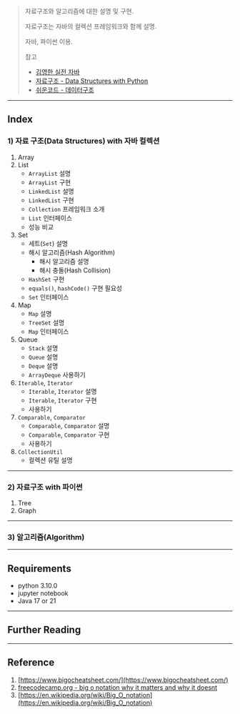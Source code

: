 >자료구조와 알고리즘에 대한 설명 및 구현. 
>
>자료구조는 자바의 컬렉션 프레임워크와 함께 설명.
>
>자바, 파이썬 이용.
>
>참고
>
>* [김영한 실전 자바](https://www.inflearn.com/roadmaps/744)
>* [자료구조 - Data Structures with Python](https://www.youtube.com/watch?v=PIidtIBCjEg&list=PLsMufJgu5933ZkBCHS7bQTx0bncjwi4PK)
>* [쉬운코드 - 데이터구조](https://www.youtube.com/watch?v=-2YpvLCT5F8&list=PLcXyemr8ZeoR82N8uZuG9xVrFIfdnLd72)

---

## Index

### 1) 자료 구조(Data Structures) with 자바 컬렉션

1. Array
2. List
   * `ArrayList` 설명
   * `ArrayList` 구현
   * `LinkedList` 설명
   * `LinkedList` 구현
   * `Collection` 프레임워크 소개
   * `List` 인터페이스
   * 성능 비교
3. Set
   * 세트(`Set`) 설명
   * 해시 알고리즘(Hash Algorithm)
     * 해시 알고리즘 설명
     * 해시 충돌(Hash Collision)
   * `HashSet` 구현
   * `equals()`, `hashCode()` 구현 필요성
   * `Set` 인터페이스
4. Map
   * `Map` 설명
   * `TreeSet` 설명
   * `Map` 인터페이스
5. Queue
   * `Stack` 설명
   * `Queue` 설명
   * `Deque` 설명
   * `ArrayDeque` 사용하기
6. `Iterable`, `Iterator`
   * `Iterable`, `Iterator` 설명
   * `Iterable`, `Iterator` 구현
   * 사용하기
7. `Comparable`, `Comparator`
   * `Comparable`, `Comparator` 설명
   * `Comparable`, `Comparator` 구현
   * 사용하기
8. `CollectionUtil`
   * 컬렉션 유틸 설명

---

### 2) 자료구조 with 파이썬

1. Tree
2. Graph

---

### 3) 알고리즘(Algorithm)













---

## Requirements

* python 3.10.0
* jupyter notebook
* Java 17 or 21

---

## Further Reading



---

## Reference

1.  [https://www.bigocheatsheet.com/](https://www.bigocheatsheet.com/)
2. [freecodecamp.org - big o notation why it matters and why it doesnt](https://www.freecodecamp.org/korean/news/big-o-notation-why-it-matters-and-why-it-doesnt-1674cfa8a23c/)
3. [https://en.wikipedia.org/wiki/Big_O_notation](https://en.wikipedia.org/wiki/Big_O_notation)
